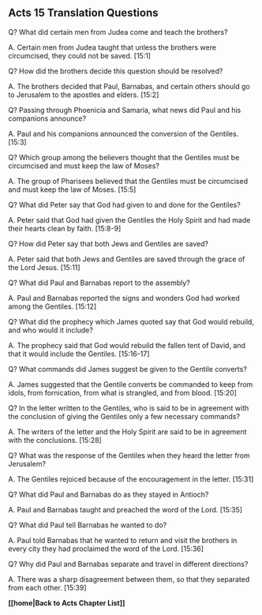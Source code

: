 ## Acts 15 Translation Questions ##

Q? What did certain men from Judea come and teach the brothers?

A. Certain men from Judea taught that unless the brothers were circumcised, they could not be saved. [15:1]

Q? How did the brothers decide this question should be resolved?

A. The brothers decided that Paul, Barnabas, and certain others should go to Jerusalem to the apostles and elders. [15:2]

Q? Passing through Phoenicia and Samaria, what news did Paul and his companions announce?

A. Paul and his companions announced the conversion of the Gentiles. [15:3]

Q? Which group among the believers thought that the Gentiles must be circumcised and must keep the law of Moses?

A. The group of Pharisees believed that the Gentiles must be circumcised and must keep the law of Moses. [15:5]

Q? What did Peter say that God had given to and done for the Gentiles?

A. Peter said that God had given the Gentiles the Holy Spirit and had made their hearts clean by faith. [15:8-9]

Q? How did Peter say that both Jews and Gentiles are saved?

A. Peter said that both Jews and Gentiles are saved through the grace of the Lord Jesus. [15:11]

Q? What did Paul and Barnabas report to the assembly?

A. Paul and Barnabas reported the signs and wonders God had worked among the Gentiles. [15:12]

Q? What did the prophecy which James quoted say that God would rebuild, and who would it include?

A. The prophecy said that God would rebuild the fallen tent of David, and that it would include the Gentiles. [15:16-17]

Q? What commands did James suggest be given to the Gentile converts?

A. James suggested that the Gentile converts be commanded to keep from idols, from fornication, from what is strangled, and from blood. [15:20]

Q? In the letter written to the Gentiles, who is said to be in agreement with the conclusion of giving the Gentiles only a few necessary commands?

A. The writers of the letter and the Holy Spirit are said to be in agreement with the conclusions. [15:28]

Q? What was the response of the Gentiles when they heard the letter from Jerusalem?

A. The Gentiles rejoiced because of the encouragement in the letter. [15:31]

Q? What did Paul and Barnabas do as they stayed in Antioch?

A. Paul and Barnabas taught and preached the word of the Lord. [15:35]

Q? What did Paul tell Barnabas he wanted to do?

A. Paul told Barnabas that he wanted to return and visit the brothers in every city they had proclaimed the word of the Lord. [15:36]

Q? Why did Paul and Barnabas separate and travel in different directions?

A. There was a sharp disagreement between them, so that they separated from each other. [15:39]

__[[home|Back to Acts Chapter List]]__

